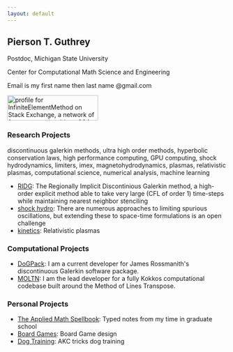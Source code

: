 ```yaml
---
layout: default
---
```


## Pierson T. Guthrey

Postdoc, Michigan State University 

Center for Computational Math Science and Engineering

Email is my first name then last name @gmail.com


<a href="https://stackexchange.com/users/2373753"><img src="https://stackexchange.com/users/flair/2373753.png" width="208" height="58" alt="profile for InfiniteElementMethod on Stack Exchange, a network of free, community-driven Q&amp;A sites" title="profile for InfiniteElementMethod on Stack Exchange, a network of free, community-driven Q&amp;A sites"></a>

### Research Projects
discontinuous galerkin methods, ultra high order methods, hyperbolic conservation laws, high performance computing, GPU computing, shock hydrodynamics, limiters, imex, magnetohydrodynamics, plasmas, relativistic plasmas, computational science, numerical analysis,  machine learning

*  [RIDG](./ridg): The Regionally Implicit Discontinious Galerkin method, a high-order explicit method able to take very large (CFL of order 1) time-steps while maintaining nearest neighbor stenciling
*  [shock hydro](./shocks): There are numerous approaches to limiting spurious oscillations, but extending these to space-time formulations is an open challenge
*  [kinetics](./kinetics): Relativistic plasmas 

### Computational Projects

*  [DoGPack](http://www.dogpack-code.org/): I am a current developer for James Rossmanith's discontinuous Galerkin software package. 
*  [MOLTN](./moltn):  I am the lead developer for a fully Kokkos computational codebase built around the Method of Lines Transpose.  

### Personal Projects

*  [The Applied Math Spellbook](./spellbook): Typed notes from my time in graduate school
*  [Board Games](./boardgames): Board Game design
*  [Dog Training](./dogtraining): AKC tricks dog training